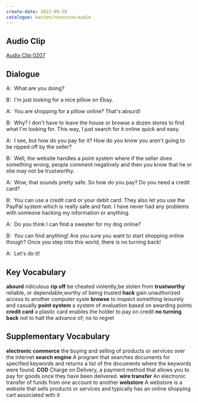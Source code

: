 ```yaml
---
create-date: 2023-09-28
catalogue: kasten/resource/audio
---
```


## Audio Clip
[Audio Clip 0207](https://archive.org/download/englishpod_all/englishpod_0207dg.mp3)

## Dialogue
A:  What are you doing? 

B:  I'm just looking for a nice pillow on Ebay. 

A:  You are shopping for a pillow online? That's absurd! 

B:  Why? I don't have  to leave the house or browse a dozen stores to find what I'm looking for. This way, I just search for it online quick and easy. 

A:  I see, but how do you pay for it? How do you know you aren't going to be ripped off by the seller? 

B:  Well, the website handles a point system where if the seller does something wrong, people comment negatively and then you know that he or she may not be trustworthy. 

A:  Wow, that sounds pretty safe. So how do you pay? Do you need a credit card? 

B:  You can use a credit card or your debit card. They also let you use the PayPal system  which is really safe and fast. I have never had any problems with someone hacking my information or anything. 

A:  Do you think I can find a sweater for my dog online? 

B:  You can find anything! Are you sure you want to start shopping online though? Once you step into this world, there is no turning back! 

A:  Let's do it! 

## Key Vocabulary
**absurd**               ridiculous
**rip off**              be cheated violently;be stolen from
**trustworthy**          reliable, or dependable;worthy of being trusted
**hack**                 gain unauthorized access to another computer syste
**browse**               to inspect something leisurely and casually
**point system**         a system of evaluation based on awarding points
**credit card**          a plastic card enables the holder to pay on credit
**no turning back**      not to halt the advance of; no to regret

## Supplementary Vocabulary
**electronic commerce**      the buying and selling of products or services over the internet
**search engine**            A program that searches documents for specified keywords and returns a list of the documents where the keywords were found.
**COD**                      Charge on Delivery, a payment method that allows you to pay for goods once they have been delivered.
**wire transfer**            An electronic transfer of funds from one account to another
**webstore**                 A webstore is a website that sells products or services and typically has an online shopping cart associated with it
